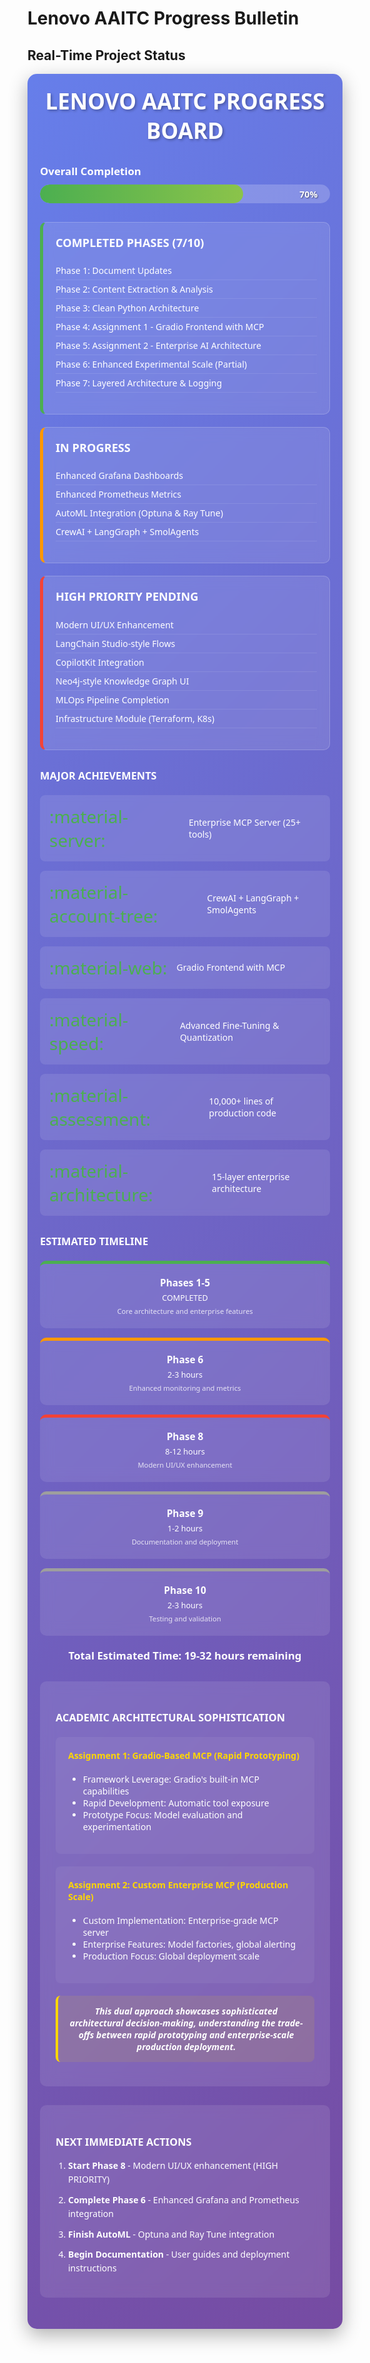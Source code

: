 # Lenovo AAITC Progress Bulletin

## Real-Time Project Status

<div class="progress-bulletin">
<div class="bulletin-header">
<h2>LENOVO AAITC PROGRESS BOARD</h2>
</div>

<div class="progress-bar-container">
<div class="progress-label">Overall Completion</div>
<div class="progress-bar">
<div class="progress-fill" style="width: 70%;"></div>
<span class="progress-text">70%</span>
</div>
</div>

<div class="status-grid">
<div class="status-card completed">
<h3>COMPLETED PHASES (7/10)</h3>
<ul>
<li>Phase 1: Document Updates</li>
<li>Phase 2: Content Extraction & Analysis</li>
<li>Phase 3: Clean Python Architecture</li>
<li>Phase 4: Assignment 1 - Gradio Frontend with MCP</li>
<li>Phase 5: Assignment 2 - Enterprise AI Architecture</li>
<li>Phase 6: Enhanced Experimental Scale (Partial)</li>
<li>Phase 7: Layered Architecture & Logging</li>
</ul>
</div>

<div class="status-card in-progress">
<h3>IN PROGRESS</h3>
<ul>
<li>Enhanced Grafana Dashboards</li>
<li>Enhanced Prometheus Metrics</li>
<li>AutoML Integration (Optuna & Ray Tune)</li>
<li>CrewAI + LangGraph + SmolAgents</li>
</ul>
</div>

<div class="status-card pending">
<h3>HIGH PRIORITY PENDING</h3>
<ul>
<li>Modern UI/UX Enhancement</li>
<li>LangChain Studio-style Flows</li>
<li>CopilotKit Integration</li>
<li>Neo4j-style Knowledge Graph UI</li>
<li>MLOps Pipeline Completion</li>
<li>Infrastructure Module (Terraform, K8s)</li>
</ul>
</div>
</div>

<div class="achievements-grid">
<h3>MAJOR ACHIEVEMENTS</h3>
<div class="achievement-grid">
<div class="achievement-item">
<span class="achievement-icon">:material-server:</span>
<span class="achievement-text">Enterprise MCP Server (25+ tools)</span>
</div>
<div class="achievement-item">
<span class="achievement-icon">:material-account-tree:</span>
<span class="achievement-text">CrewAI + LangGraph + SmolAgents</span>
</div>
<div class="achievement-item">
<span class="achievement-icon">:material-web:</span>
<span class="achievement-text">Gradio Frontend with MCP</span>
</div>
<div class="achievement-item">
<span class="achievement-icon">:material-speed:</span>
<span class="achievement-text">Advanced Fine-Tuning & Quantization</span>
</div>
<div class="achievement-item">
<span class="achievement-icon">:material-assessment:</span>
<span class="achievement-text">10,000+ lines of production code</span>
</div>
<div class="achievement-item">
<span class="achievement-icon">:material-architecture:</span>
<span class="achievement-text">15-layer enterprise architecture</span>
</div>
</div>
</div>

<div class="timeline-container">
<h3>ESTIMATED TIMELINE</h3>
<div class="timeline">
<div class="timeline-item completed">
<span class="timeline-phase">Phases 1-5</span>
<span class="timeline-status">COMPLETED</span>
<span class="timeline-desc">Core architecture and enterprise features</span>
</div>
<div class="timeline-item in-progress">
<span class="timeline-phase">Phase 6</span>
<span class="timeline-status">2-3 hours</span>
<span class="timeline-desc">Enhanced monitoring and metrics</span>
</div>
<div class="timeline-item high-priority">
<span class="timeline-phase">Phase 8</span>
<span class="timeline-status">8-12 hours</span>
<span class="timeline-desc">Modern UI/UX enhancement</span>
</div>
<div class="timeline-item pending">
<span class="timeline-phase">Phase 9</span>
<span class="timeline-status">1-2 hours</span>
<span class="timeline-desc">Documentation and deployment</span>
</div>
<div class="timeline-item pending">
<span class="timeline-phase">Phase 10</span>
<span class="timeline-status">2-3 hours</span>
<span class="timeline-desc">Testing and validation</span>
</div>
</div>
<div class="timeline-summary">
<strong>Total Estimated Time: 19-32 hours remaining</strong>
</div>
</div>

<div class="academic-excellence">
<h3>ACADEMIC ARCHITECTURAL SOPHISTICATION</h3>
<div class="excellence-grid">
<div class="excellence-item">
<h4>Assignment 1: Gradio-Based MCP (Rapid Prototyping)</h4>
<ul>
<li>Framework Leverage: Gradio's built-in MCP capabilities</li>
<li>Rapid Development: Automatic tool exposure</li>
<li>Prototype Focus: Model evaluation and experimentation</li>
</ul>
</div>
<div class="excellence-item">
<h4>Assignment 2: Custom Enterprise MCP (Production Scale)</h4>
<ul>
<li>Custom Implementation: Enterprise-grade MCP server</li>
<li>Enterprise Features: Model factories, global alerting</li>
<li>Production Focus: Global deployment scale</li>
</ul>
</div>
</div>
<p class="excellence-note">
<strong>This dual approach showcases sophisticated architectural decision-making, 
understanding the trade-offs between rapid prototyping and enterprise-scale production deployment.</strong>
</p>
</div>

<div class="next-actions">
<h3>NEXT IMMEDIATE ACTIONS</h3>
<ol>
<li><strong>Start Phase 8</strong> - Modern UI/UX enhancement (HIGH PRIORITY)</li>
<li><strong>Complete Phase 6</strong> - Enhanced Grafana and Prometheus integration</li>
<li><strong>Finish AutoML</strong> - Optuna and Ray Tune integration</li>
<li><strong>Begin Documentation</strong> - User guides and deployment instructions</li>
</ol>
</div>
</div>

<style>
.progress-bulletin {
    font-family: 'Segoe UI', Tahoma, Geneva, Verdana, sans-serif;
    max-width: 1200px;
    margin: 0 auto;
    padding: 20px;
    background: linear-gradient(135deg, #667eea 0%, #764ba2 100%);
    border-radius: 15px;
    color: white;
    box-shadow: 0 10px 30px rgba(0,0,0,0.3);
}

.bulletin-header {
    text-align: center;
    margin-bottom: 30px;
}

.bulletin-header h2 {
    color: #fff;
    font-size: 2.5em;
    margin: 0;
    text-shadow: 2px 2px 4px rgba(0,0,0,0.3);
}

.progress-bar-container {
    margin: 20px 0;
}

.progress-label {
    font-size: 1.2em;
    font-weight: bold;
    margin-bottom: 10px;
}

.progress-bar {
    position: relative;
    width: 100%;
    height: 30px;
    background-color: rgba(255,255,255,0.2);
    border-radius: 15px;
    overflow: hidden;
}

.progress-fill {
    height: 100%;
    background: linear-gradient(90deg, #4CAF50, #8BC34A);
    border-radius: 15px;
    transition: width 0.5s ease;
    position: relative;
}

.progress-text {
    position: absolute;
    right: 20px;
    top: 50%;
    transform: translateY(-50%);
    font-weight: bold;
    color: white;
    text-shadow: 1px 1px 2px rgba(0,0,0,0.5);
}

.status-grid {
    display: grid;
    grid-template-columns: repeat(auto-fit, minmax(300px, 1fr));
    gap: 20px;
    margin: 30px 0;
}

.status-card {
    background: rgba(255,255,255,0.1);
    padding: 20px;
    border-radius: 10px;
    backdrop-filter: blur(10px);
    border: 1px solid rgba(255,255,255,0.2);
}

.status-card h3 {
    margin-top: 0;
    font-size: 1.3em;
}

.status-card.completed {
    border-left: 5px solid #4CAF50;
}

.status-card.in-progress {
    border-left: 5px solid #FF9800;
}

.status-card.pending {
    border-left: 5px solid #F44336;
}

.status-card ul {
    list-style: none;
    padding: 0;
}

.status-card li {
    padding: 5px 0;
    border-bottom: 1px solid rgba(255,255,255,0.1);
}

.achievements-grid {
    margin: 30px 0;
}

.achievement-grid {
    display: grid;
    grid-template-columns: repeat(auto-fit, minmax(250px, 1fr));
    gap: 15px;
    margin-top: 20px;
}

.achievement-item {
    display: flex;
    align-items: center;
    background: rgba(255,255,255,0.1);
    padding: 15px;
    border-radius: 8px;
    backdrop-filter: blur(5px);
}

.achievement-icon {
    font-size: 2em;
    margin-right: 15px;
    color: #4CAF50;
    display: inline-block;
}

.achievement-text {
    font-weight: 500;
}

.timeline-container {
    margin: 30px 0;
}

.timeline {
    display: flex;
    flex-wrap: wrap;
    gap: 15px;
    margin: 20px 0;
}

.timeline-item {
    flex: 1;
    min-width: 200px;
    background: rgba(255,255,255,0.1);
    padding: 20px;
    border-radius: 10px;
    text-align: center;
    backdrop-filter: blur(10px);
}

.timeline-item.completed {
    border-top: 5px solid #4CAF50;
}

.timeline-item.in-progress {
    border-top: 5px solid #FF9800;
}

.timeline-item.high-priority {
    border-top: 5px solid #F44336;
    animation: pulse 2s infinite;
}

.timeline-item.pending {
    border-top: 5px solid #9E9E9E;
}

.timeline-phase {
    display: block;
    font-weight: bold;
    font-size: 1.1em;
    margin-bottom: 5px;
}

.timeline-status {
    display: block;
    font-size: 0.9em;
    margin-bottom: 5px;
}

.timeline-desc {
    display: block;
    font-size: 0.8em;
    opacity: 0.8;
}

.timeline-summary {
    text-align: center;
    margin-top: 20px;
    font-size: 1.2em;
    font-weight: bold;
}

.academic-excellence {
    margin: 30px 0;
    background: rgba(255,255,255,0.1);
    padding: 25px;
    border-radius: 10px;
    backdrop-filter: blur(10px);
}

.excellence-grid {
    display: grid;
    grid-template-columns: repeat(auto-fit, minmax(300px, 1fr));
    gap: 20px;
    margin: 20px 0;
}

.excellence-item {
    background: rgba(255,255,255,0.05);
    padding: 20px;
    border-radius: 8px;
}

.excellence-item h4 {
    margin-top: 0;
    color: #FFD700;
}

.excellence-note {
    text-align: center;
    font-style: italic;
    margin-top: 20px;
    padding: 15px;
    background: rgba(255,215,0,0.1);
    border-radius: 8px;
    border-left: 4px solid #FFD700;
}

.next-actions {
    margin: 30px 0;
    background: rgba(255,255,255,0.1);
    padding: 25px;
    border-radius: 10px;
    backdrop-filter: blur(10px);
}

.next-actions ol {
    margin: 0;
    padding-left: 20px;
}

.next-actions li {
    margin: 10px 0;
    line-height: 1.6;
}

@keyframes pulse {
    0% { opacity: 1; }
    50% { opacity: 0.7; }
    100% { opacity: 1; }
}

@media (max-width: 768px) {
    .progress-bulletin {
        padding: 15px;
    }
    
    .bulletin-header h2 {
        font-size: 2em;
    }
    
    .status-grid {
        grid-template-columns: 1fr;
    }
    
    .timeline {
        flex-direction: column;
    }
    
    .achievement-grid {
        grid-template-columns: 1fr;
    }
}
</style>
